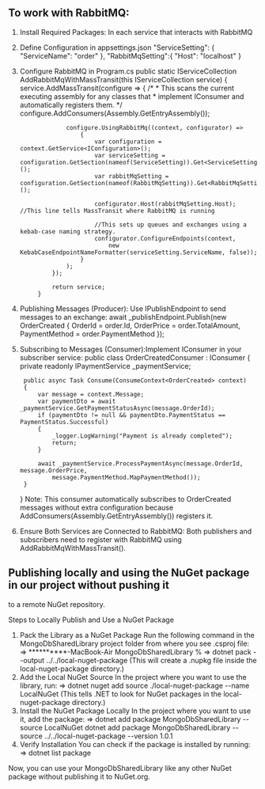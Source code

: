 ## To work with RabbitMQ:
1. Install Required Packages: In each service that interacts with RabbitMQ 
    <PackageReference Include="MassTransit.AspNetCore" Version="7.3.1" />
    <PackageReference Include="MassTransit.RabbitMQ" Version="8.3.6" />
    
2. Define Configuration in appsettings.json
    "ServiceSetting": {
        "ServiceName": "order"
      },
      "RabbitMqSetting":{
        "Host": "localhost"
      }
      
3. Configure RabbitMQ in Program.cs
        public static IServiceCollection AddRabbitMqWithMassTransit(this IServiceCollection service)
            {
                service.AddMassTransit(configure =>
                {
                    /*
                     * This scans the current executing assembly for any classes that
                     * implement IConsumer<T> and automatically registers them.
                     */
                    configure.AddConsumers(Assembly.GetEntryAssembly());
                    
                    configure.UsingRabbitMq((context, configurator) =>
                        {
                            var configuration = context.GetService<IConfiguration>();
                            var serviceSetting = configuration.GetSection(nameof(ServiceSetting)).Get<ServiceSetting>();
                            var rabbitMqSetting = configuration.GetSection(nameof(RabbitMqSetting)).Get<RabbitMqSetting>();
                            
                            configurator.Host(rabbitMqSetting.Host); //This line tells MassTransit where RabbitMQ is running
                            
                            //This sets up queues and exchanges using a kebab-case naming strategy.
                            configurator.ConfigureEndpoints(context,
                                new KebabCaseEndpointNameFormatter(serviceSetting.ServiceName, false));
                        }
                    );
                });
               
                return service;
            }

4. Publishing Messages (Producer): Use IPublishEndpoint to send messages to an exchange:
    await _publishEndpoint.Publish(new OrderCreated
    {
        OrderId = order.Id,
        OrderPrice = order.TotalAmount,
        PaymentMethod = order.PaymentMethod
    });
    
5. Subscribing to Messages (Consumer):Implement IConsumer<T> in your subscriber service:
    public class OrderCreatedConsumer : IConsumer<OrderCreated>
    {
        private readonly IPaymentService _paymentService;
    
        public async Task Consume(ConsumeContext<OrderCreated> context)
        {
            var message = context.Message;
            var paymentDto = await _paymentService.GetPaymentStatusAsync(message.OrderId);
            if (paymentDto != null && paymentDto.PaymentStatus == PaymentStatus.Successful)
            {
                _logger.LogWarning("Payment is already completed");
                return;
            }
    
            await _paymentService.ProcessPaymentAsync(message.OrderId, message.OrderPrice, 
                message.PaymentMethod.MapPaymentMethod());
        }
    }
    Note: This consumer automatically subscribes to OrderCreated messages without extra configuration 
            because AddConsumers(Assembly.GetEntryAssembly()) registers it.
            
6. Ensure Both Services are Connected to RabbitMQ:
    Both publishers and subscribers need to register with RabbitMQ using AddRabbitMqWithMassTransit().

## Publishing locally and using the NuGet package in our project without pushing it 
to a remote NuGet repository.

Steps to Locally Publish and Use a NuGet Package

1. Pack the Library as a NuGet Package
    Run the following command in the MongoDbSharedLibrary project folder from where you see .csproj file:
        => **********-MacBook-Air MongoDbSharedLibrary % 
        => dotnet pack --output ../../local-nuget-package
        (This will create a .nupkg file inside the local-nuget-package directory.)
2. Add the Local NuGet Source
    In the project where you want to use the library, run:
        => dotnet nuget add source ./local-nuget-package --name LocalNuGet
        (This tells .NET to look for NuGet packages in the local-nuget-package directory.)
3. Install the NuGet Package Locally
    In the project where you want to use it, add the package:
        => dotnet add package MongoDbSharedLibrary --source LocalNuGet
         dotnet add package MongoDbSharedLibrary --source ../../local-nuget-package --version 1.0.1
4. Verify Installation
    You can check if the package is installed by running:
        => dotnet list package
        
Now, you can use your MongoDbSharedLibrary like any other NuGet package without publishing it to NuGet.org.
    
